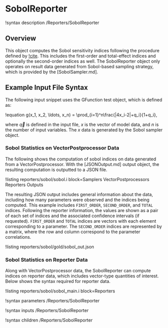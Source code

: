 # SobolReporter

!syntax description /Reporters/SobolReporter

## Overview

This object computes the Sobol sensitivity indices following the procedure defined by
[!cite](saltelli2002making). This includes the first-order and total-effect indices and optionally
the second-order indices as well. The SobolReporter object only operates on result data
generated from Sobol-based sampling strategy, which is provided by the [SobolSampler.md].

## Example Input File Syntax

The following input snippet uses the GFunction test object, which is defined as:

!equation
g(x_1, x_2, \ldots, x_n) = \prod_{i=1}^n\frac{|4x_i-2|+q_i}{1+q_i},

where $\vec{q}$ is defined in the input file, $x$ is the vector of model data, and $n$ is the number
of input variables. The $x$ data is generated by the Sobol sampler object.

### Sobol Statistics on VectorPostprocessor Data

The following shows the computation of sobol indices on data generated from a VectorPostprocessor.
With the [JSONOutput.md] output object, the resulting computation is outputted to a JSON file.

!listing reporters/sobol/sobol.i block=Samplers VectorPostprocessors Reporters Outputs

The resulting JSON output includes general information about the data, including how many parameters
were observed and the indices being computed. This example includes `FIRST_ORDER`,
`SECOND_ORDER`, and `TOTAL` indices. Following the reporter information, the values are shown
as a pair of each set of indices and the associated confidence intervals (if requested).
`FIRST_ORDER` and `TOTAL` indices are vectors with each element corresponding to a parameter.
The `SECOND_ORDER` indices are represented by a matrix, where the row and column correspond to
the parameter correlations.

!listing reporters/sobol/gold/sobol_out.json

### Sobol Statistics on Reporter Data

Along with VectorPostprocessor data, the SobolReporter can compute indices on reporter data,
which includes vector-type quantities of interest. Below shows the syntax required for
reporter data.

!listing reporters/sobol/sobol_main.i block=Reporters

!syntax parameters /Reporters/SobolReporter

!syntax inputs /Reporters/SobolReporter

!syntax children /Reporters/SobolReporter

